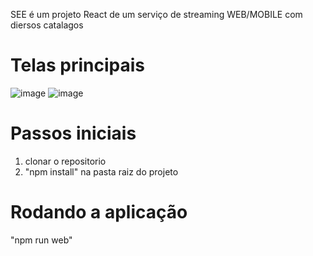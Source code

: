 SEE é um projeto React de um serviço de streaming WEB/MOBILE com diersos catalagos

# Telas principais
![image](https://user-images.githubusercontent.com/64673407/190828093-d22a6ef1-33ef-4764-86b5-dd35d2748524.png)
![image](https://user-images.githubusercontent.com/64673407/190828261-a176af78-31f3-4647-9e17-9c3757b028cf.png)

# Passos iniciais
1. clonar o repositorio
2. "npm install" na pasta raiz do projeto

# Rodando a aplicação
"npm run web"

